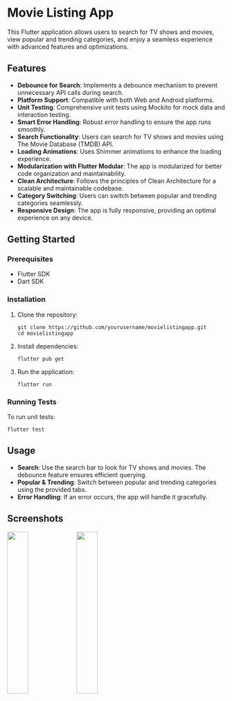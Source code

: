 <!DOCTYPE html>
<html lang="en">
<head>
  <meta charset="UTF-8">
  <meta name="viewport" content="width=device-width, initial-scale=1.0">
  <title>Movie Listing App</title>
</head>
<body>

<h1>Movie Listing App</h1>

<p>This Flutter application allows users to search for TV shows and movies, view popular and trending categories, and enjoy a seamless experience with advanced features and optimizations.</p>

<h2>Features</h2>
<ul>
  <li><strong>Debounce for Search</strong>: Implements a debounce mechanism to prevent unnecessary API calls during search.</li>
  <li><strong>Platform Support</strong>: Compatible with both Web and Android platforms.</li>
  <li><strong>Unit Testing</strong>: Comprehensive unit tests using Mockito for mock data and interaction testing.</li>
  <li><strong>Smart Error Handling</strong>: Robust error handling to ensure the app runs smoothly.</li>
  <li><strong>Search Functionality</strong>: Users can search for TV shows and movies using The Movie Database (TMDB) API.</li>
  <li><strong>Loading Animations</strong>: Uses Shimmer animations to enhance the loading experience.</li>
  <li><strong>Modularization with Flutter Modular</strong>: The app is modularized for better code organization and maintainability.</li>
  <li><strong>Clean Architecture</strong>: Follows the principles of Clean Architecture for a scalable and maintainable codebase.</li>
  <li><strong>Category Switching</strong>: Users can switch between popular and trending categories seamlessly.</li>
  <li><strong>Responsive Design</strong>: The app is fully responsive, providing an optimal experience on any device.</li>
</ul>

<h2>Getting Started</h2>

<h3>Prerequisites</h3>
<ul>
  <li>Flutter SDK</li>
  <li>Dart SDK</li>
</ul>

<h3>Installation</h3>
<ol>
  <li>Clone the repository:
    <pre><code>git clone https://github.com/yourusername/movielistingapp.git
cd movielistingapp</code></pre>
  </li>
  <li>Install dependencies:
    <pre><code>flutter pub get</code></pre>
  </li>
  <li>Run the application:
    <pre><code>flutter run</code></pre>
  </li>
</ol>

<h3>Running Tests</h3>
<p>To run unit tests:</p>
<pre><code>flutter test</code></pre>

<h2>Usage</h2>
<ul>
  <li><strong>Search</strong>: Use the search bar to look for TV shows and movies. The debounce feature ensures efficient querying.</li>
  <li><strong>Popular & Trending</strong>: Switch between popular and trending categories using the provided tabs.</li>
  <li><strong>Error Handling</strong>: If an error occurs, the app will handle it gracefully.</li>
</ul>

<h2>Screenshots</h2>
<img src="https://github.com/bxedy/themoviedb_app/assets/86973277/eb4dd772-c78f-490b-aca0-96a9c2a40f58.gif" width="31%">
<img src="https://github.com/bxedy/themoviedb_app/assets/86973277/eb4dd772-c78f-490b-aca0-96a9c2a40f58.gif" width="31%">

</body>
</html>
